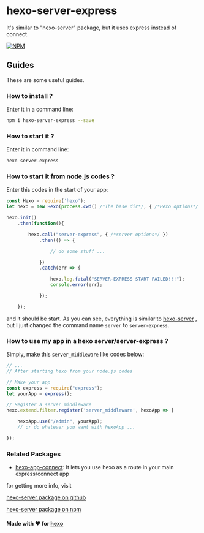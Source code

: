 # hexo-server-express
It's similar to "hexo-server" package, but it uses express instead of connect.

[![NPM](https://nodei.co/npm/hexo-server-express.png)](https://nodei.co/npm/hexo-server-express/)

## Guides
These are some useful guides.

### How to install ?
Enter it in a command line:
```sh
npm i hexo-server-express --save
```

### How to start it ?
Enter it in command line:
```sh
hexo server-express
```

### How to start it from node.js codes ?
Enter this codes in the start of your app:
```javascript
const Hexo = require('hexo');
let hexo = new Hexo(process.cwd() /*The base dir*/, { /*Hexo options*/ });

hexo.init()
    .then(function(){

        hexo.call("server-express", { /*server options*/ })
            .then(() => {

                // do some stuff ...

            })
            .catch(err => {

                hexo.log.fatal("SERVER-EXPRESS START FAILED!!!");
                console.error(err);

            });

    });
```
and it should be start.
As you can see, everything is similar to [hexo-server](https://npmjs.com/package/hexo-server)
, but I just changed the command name `server` to `server-express`.

### How to use my app in a hexo server/server-express ?
Simply, make this `server_middleware` like codes below:
```javascript
// ...
// After starting hexo from your node.js codes

// Make your app
const express = require("express");
let yourApp = express();

// Register a server_middleware
hexo.extend.filter.register('server_middleware', hexoApp => {

    hexoApp.use("/admin", yourApp);
    // or do whatever you want with hexoApp ...

});

```

### Related Packages
* [hexo-app-connect](https://npmjs.com/package/hexo-app-connect):
  It lets you use hexo as a route in your main express/connect app

for getting more info, visit

[hexo-server package on github](https://github.com/hexojs/hexo-server)

[hexo-server package on npm](https://npmjs.com/package/hexo-server)


#### Made with ❤️ for [hexo](https://npmjs.com/package/hexo)
